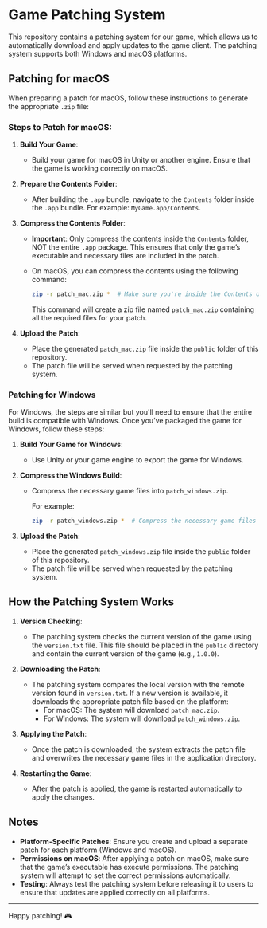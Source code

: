 # Game Patching System

This repository contains a patching system for our game, which allows us to automatically download and apply updates to the game client. The patching system supports both Windows and macOS platforms.

## Patching for macOS

When preparing a patch for macOS, follow these instructions to generate the appropriate `.zip` file:

### Steps to Patch for macOS:

1. **Build Your Game**:
   - Build your game for macOS in Unity or another engine. Ensure that the game is working correctly on macOS.
   
2. **Prepare the Contents Folder**:
   - After building the `.app` bundle, navigate to the `Contents` folder inside the `.app` bundle. For example: `MyGame.app/Contents`.

3. **Compress the Contents Folder**:
   - **Important**: Only compress the contents inside the `Contents` folder, NOT the entire `.app` package. This ensures that only the game’s executable and necessary files are included in the patch.
   
   - On macOS, you can compress the contents using the following command:

     ```bash
     zip -r patch_mac.zip *  # Make sure you're inside the Contents directory
     ```

     This command will create a zip file named `patch_mac.zip` containing all the required files for your patch.

4. **Upload the Patch**:
   - Place the generated `patch_mac.zip` file inside the `public` folder of this repository.
   - The patch file will be served when requested by the patching system.

### Patching for Windows

For Windows, the steps are similar but you'll need to ensure that the entire build is compatible with Windows. Once you’ve packaged the game for Windows, follow these steps:

1. **Build Your Game for Windows**:
   - Use Unity or your game engine to export the game for Windows.

2. **Compress the Windows Build**:
   - Compress the necessary game files into `patch_windows.zip`.

     For example:

     ```bash
     zip -r patch_windows.zip *  # Compress the necessary game files
     ```

3. **Upload the Patch**:
   - Place the generated `patch_windows.zip` file inside the `public` folder of this repository.
   - The patch file will be served when requested by the patching system.

## How the Patching System Works

1. **Version Checking**:
   - The patching system checks the current version of the game using the `version.txt` file. This file should be placed in the `public` directory and contain the current version of the game (e.g., `1.0.0`).
   
2. **Downloading the Patch**:
   - The patching system compares the local version with the remote version found in `version.txt`. If a new version is available, it downloads the appropriate patch file based on the platform:
     - For macOS: The system will download `patch_mac.zip`.
     - For Windows: The system will download `patch_windows.zip`.
   
3. **Applying the Patch**:
   - Once the patch is downloaded, the system extracts the patch file and overwrites the necessary game files in the application directory.
   
4. **Restarting the Game**:
   - After the patch is applied, the game is restarted automatically to apply the changes.

## Notes

- **Platform-Specific Patches**: Ensure you create and upload a separate patch for each platform (Windows and macOS).
- **Permissions on macOS**: After applying a patch on macOS, make sure that the game’s executable has execute permissions. The patching system will attempt to set the correct permissions automatically.
- **Testing**: Always test the patching system before releasing it to users to ensure that updates are applied correctly on all platforms.

---

Happy patching! 🎮
